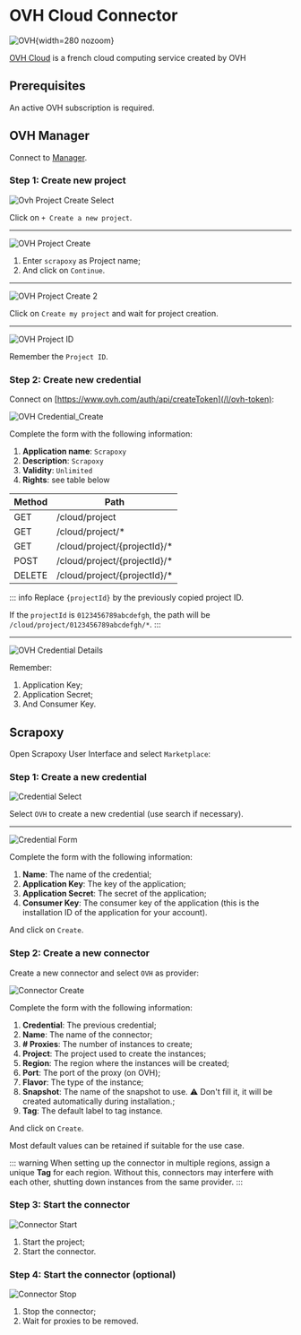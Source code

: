 # OVH Cloud Connector

![OVH](/assets/images/ovh.svg){width=280 nozoom}

[OVH Cloud](/l/ovh) is a french cloud computing service created by OVH


## Prerequisites

An active OVH subscription is required.


## OVH Manager

Connect to [Manager](/l/ovh-manager).


### Step 1: Create new project

![Ovh Project Create Select](ovh_project_create_select.png)

Click on `+ Create a new project`.

---

![OVH Project Create](ovh_project_create.png)

1. Enter `scrapoxy` as Project name;
2. And click on `Continue`.

---

![OVH Project Create 2](ovh_project_create2.png)

Click on `Create my project` and wait for project creation.

---

![OVH Project ID](ovh_project_id.png)

Remember the `Project ID`.


### Step 2: Create new credential

Connect on [https://www.ovh.com/auth/api/createToken](/l/ovh-token):

![OVH Credential_Create](ovh_credential_create.png)

Complete the form with the following information:
1. **Application name**: `Scrapoxy`
2. **Description**: `Scrapoxy`
3. **Validity**: `Unlimited`
4. **Rights**: see table below

| Method | Path                         |
|--------|------------------------------|
| GET    | /cloud/project               |
| GET    | /cloud/project/*             |
| GET    | /cloud/project/{projectId}/* |
| POST   | /cloud/project/{projectId}/* |
| DELETE | /cloud/project/{projectId}/* |

::: info
Replace `{projectId}` by the previously copied project ID.

If the `projectId` is `0123456789abcdefgh`, the path will be `/cloud/project/0123456789abcdefgh/*`.
:::

---

![OVH Credential Details](ovh_credential_details.png)

Remember:
1. Application Key;
2. Application Secret;
3. And Consumer Key.


## Scrapoxy

Open Scrapoxy User Interface and select `Marketplace`:


### Step 1: Create a new credential

![Credential Select](spx_credential_select.png)

Select `OVH` to create a new credential (use search if necessary).

---

![Credential Form](spx_credential_create.png)

Complete the form with the following information:
1. **Name**: The name of the credential;
2. **Application Key**: The key of the application;
3. **Application Secret**: The secret of the application;
4. **Consumer Key**: The consumer key of the application (this is the installation ID of the application for your account).

And click on `Create`.


### Step 2: Create a new connector

Create a new connector and select `OVH` as provider:

![Connector Create](spx_connector_create.png)

Complete the form with the following information:
1. **Credential**: The previous credential;
2. **Name**: The name of the connector;
3. **# Proxies**: The number of instances to create;
4. **Project**: The project used to create the instances;
5. **Region**: The region where the instances will be created;
6. **Port**: The port of the proxy (on OVH);
7. **Flavor**: The type of the instance;
8. **Snapshot**: The name of the snapshot to use. ⚠️ Don't fill it, it will be created automatically during installation.;
9. **Tag**: The default label to tag instance.

And click on `Create`.

Most default values can be retained if suitable for the use case.

::: warning
When setting up the connector in multiple regions, assign a unique **Tag** for each region.
Without this, connectors may interfere with each other, shutting down instances from the same provider.
:::


### Step 3: Start the connector

![Connector Start](spx_connector_start.png)

1. Start the project;
2. Start the connector.


### Step 4: Start the connector (optional)

![Connector Stop](spx_connector_stop.png)

1. Stop the connector;
2. Wait for proxies to be removed.
